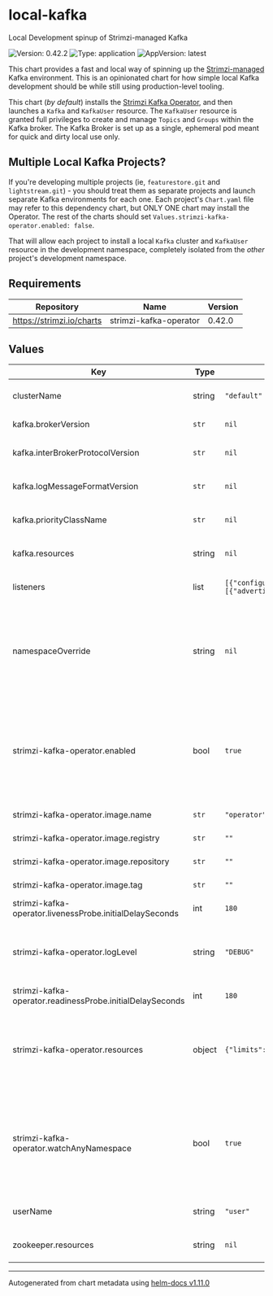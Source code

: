 # local-kafka

Local Development spinup of Strimzi-managed Kafka

![Version: 0.42.2](https://img.shields.io/badge/Version-0.42.2-informational?style=flat-square) ![Type: application](https://img.shields.io/badge/Type-application-informational?style=flat-square) ![AppVersion: latest](https://img.shields.io/badge/AppVersion-latest-informational?style=flat-square)

[strimzi_op]: https://github.com/strimzi/strimzi-kafka-operator

This chart provides a fast and local way of spinning up the
[Strimzi-managed][strimzi_op] Kafka environment. This is an opinionated chart
for how simple local Kafka development should be while still using
production-level tooling.

This chart (_by default_) installs the [Strimzi Kafka Operator][strimzi_op],
and then launches a `Kafka` and `KafkaUser` resource. The `KafkaUser` resource
is granted full privileges to create and manage `Topics` and `Groups` within
the Kafka broker. The Kafka Broker is set up as a single, ephemeral pod meant
for quick and dirty local use only.

## Multiple Local Kafka Projects?

If you're developing multiple projects (ie, `featurestore.git` and
`lightstream.git`) - you should treat them as separate projects and launch
separate Kafka environments for each one. Each project's `Chart.yaml` file may
refer to this dependency chart, but ONLY ONE chart may install the Operator.
The rest of the charts should set `Values.strimzi-kafka-operator.enabled:
false`.

That will allow each project to install a local `Kafka` cluster and `KafkaUser`
resource in the development namespace, completely isolated from the _other_
project's development namespace.

## Requirements

| Repository | Name | Version |
|------------|------|---------|
| https://strimzi.io/charts | strimzi-kafka-operator | 0.42.0 |

## Values

| Key | Type | Default | Description |
|-----|------|---------|-------------|
| clusterName | string | `"default"` | Set the name of the Kafka Cluster that is created for local development |
| kafka.brokerVersion | `str` | `nil` | Optional version of Kafka to install (eg, `2.8.0`) |
| kafka.interBrokerProtocolVersion | `str` | `nil` | Optional value for the inter.broker.protocol.version property (eg. `2.8`) |
| kafka.logMessageFormatVersion | `str` | `nil` | Optional value for the log.message.format.version property (eg, `2.7`) |
| kafka.priorityClassName | `str` | `nil` | Optional value for the kafka cluster pod priority class name |
| kafka.resources | string | `nil` | Optional resource requirements for the Kafka cluster |
| listeners | list | `[{"configuration":{"brokers":[{"advertisedHost":"127.0.0.1","broker":0,"nodePort":32000}]},"name":"external","port":9094,"tls":false,"type":"nodeport"}]` | Additional configurable listeners for connecting to brokers. |
| namespaceOverride | string | `nil` | Optionally force the namespace that the resources in this stack are launched in. Without this, the default namespace that the Helm chart is being put into is used. It is recommended to keep this empty. |
| strimzi-kafka-operator.enabled | bool | `true` | Set to `false` to intentionally disable installation of the Operator. This is useful if you are running this stack in a local dev environment where you might have multiple Kafka environments, and are already running the Strimzi operator. |
| strimzi-kafka-operator.image.name | `str` | `"operator"` | Cluster Operator image name |
| strimzi-kafka-operator.image.registry | `str` | `""` | Override default Cluster Operator image registry |
| strimzi-kafka-operator.image.repository | `str` | `""` | Override default Cluster Operator image repository |
| strimzi-kafka-operator.image.tag | `str` | `""` | Override default Cluster Operator image tag |
| strimzi-kafka-operator.livenessProbe.initialDelaySeconds | int | `180` |  |
| strimzi-kafka-operator.logLevel | string | `"DEBUG"` | Run the Operator in a pretty verbose mode - allowing developers to more easily understand if there are any problems with the operator installation or its behavior. |
| strimzi-kafka-operator.readinessProbe.initialDelaySeconds | int | `180` |  |
| strimzi-kafka-operator.resources | object | `{"limits":{"memory":"1Gi"},"requests":{"cpu":"250m","memory":"512Mi"}}` | Reconfigure the default resource requirements here so that the "requests" are as low as possible for memory (so we're not allocating any more memory than we absolutely must). |
| strimzi-kafka-operator.watchAnyNamespace | bool | `true` | Because you can only install one Strimzi Operator helm chart in a cluster, we might as well set this to True. This allows the chart to be re-used (with `strimzi-kafka-operator.enabled: false`) by other local development projects. |
| userName | string | `"user"` | Set the name of the KafkaUser that is created for local development |
| zookeeper.resources | string | `nil` | Optional resource requirements for the Zookeeper cluster |

----------------------------------------------
Autogenerated from chart metadata using [helm-docs v1.11.0](https://github.com/norwoodj/helm-docs/releases/v1.11.0)
